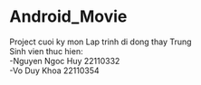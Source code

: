 # Android_Movie
Project cuoi ky mon Lap trinh di dong thay Trung  
Sinh vien thuc hien:  
  -Nguyen Ngoc Huy 22110332  
  -Vo Duy Khoa 22110354
